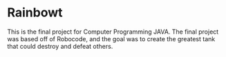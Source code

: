 # Rainbowt
This is the final project for Computer Programming JAVA. The final project was based off of Robocode, and the goal was to create the greatest tank that could destroy and defeat others.


